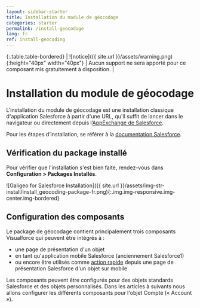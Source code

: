 ```yaml
---
layout: sidebar-starter
title: Installation du module de géocodage
categories: starter
permalink: /install-geocodage
lang: fr
ref: install-geocoding
---
```


{:.table.table-bordered}
| ![notice]({{ site.url }}/assets/warning.png){:height="40px" width="40px"}  | Aucun support ne sera apporté pour ce composant mis gratuitement à disposition. |

# Installation du module de géocodage

L'installation du module de géocodage est une installation classique d'application Salesforce à partir d'une URL, qu'il suffit de lancer dans le navigateur ou directement depuis l’[AppExchange de Salesforce](https://appexchange.salesforce.com/appxListingDetail?listingId=a0N30000000q66zEAA).

Pour les étapes d’installation, se référer à la [documentation Salesforce](https://developer.salesforce.com/docs/atlas.en-us.appExchangeInstallGuide.meta/appExchangeInstallGuide/appexchange_install_installation.htm).

## Vérification du package installé

Pour vérifier que l'installation s'est bien faite, rendez-vous dans **Configuration > Packages Installés**.

![Galigeo for Salesforce Installation]({{ site.url }}/assets/img-str-install/install_geocoding-package-fr.png){:.img.img-responsive.img-center.img-bordered}

## Configuration des composants

Le package de géocodage contient principalement trois composants Visualforce qui peuvent être intégrés à :
- une page de présentation d'un objet
- en tant qu'application mobile Salesforce (anciennement Salesforce1)
- ou encore être utilisés comme [action rapide](https://developer.salesforce.com/docs/atlas.en-us.salesforce1.meta/salesforce1/actions_about.htm) depuis une page de présentation Salesforce d'un objet sur mobile

Les composants peuvent être configurés pour des objets standards Salesforce et des objets personnalisés. Dans les articles à suivants nous allons configurer les différents composants pour l'objet Compte (« Account »).